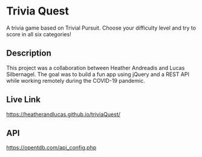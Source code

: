# Trivia Quest

A trivia game based on Trivial Pursuit. Choose your difficulty level and try to score in all six categories!

## Description

This project was a collaboration between Heather Andreadis and Lucas Silbernagel. The goal was to build a fun app using jQuery and a REST API while working remotely during the COVID-19 pandemic. 

## Live Link
https://heatherandlucas.github.io/triviaQuest/

## API
https://opentdb.com/api_config.php
